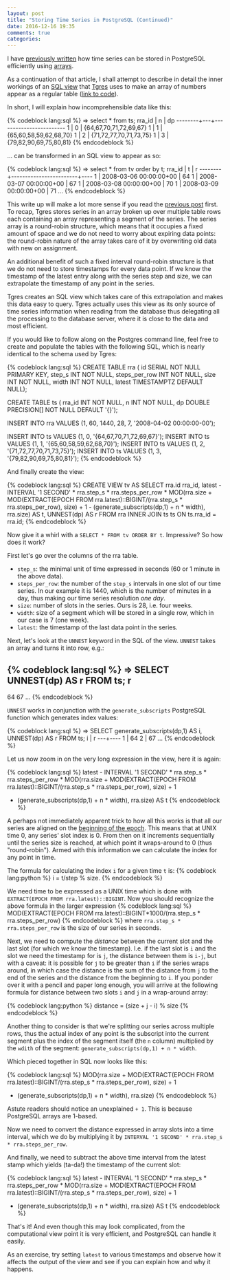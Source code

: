 ```yaml
---
layout: post
title: "Storing Time Series in PostgreSQL (Continued)"
date: 2016-12-16 19:35
comments: true
categories:
---
```


I have [previously written](/blog/2015/09/23/storing-time-series-in-postgresql-efficiently/) how
time series can be stored in PostgreSQL efficiently using [arrays](https://www.postgresql.org/docs/current/static/arrays.html).


As a continuation of that article, I shall attempt to describe in detail the inner workings of an
[SQL view](https://en.wikipedia.org/wiki/View_(SQL)) that [Tgres](https://github.com/tgres/tgres) uses to
make an array of numbers appear as a regular table
([link to code](https://github.com/tgres/tgres/blob/bc718e3999650b7aab934517179ea47632530d28/serde/postgres.go#L235-L242)).

In short, I will explain how incomprehensible data like this:

{% codeblock lang:sql %}
=> select * from ts;
 rra_id | n |           dp
--------+---+------------------------
      1 | 0 | {64,67,70,71,72,69,67}
      1 | 1 | {65,60,58,59,62,68,70}
      1 | 2 | {71,72,77,70,71,73,75}
      1 | 3 | {79,82,90,69,75,80,81}
{% endcodeblock %}

... can be transformed in an SQL view to appear as so:

{% codeblock lang:sql %}
=> select * from tv order by t;
 rra_id |           t            | r
--------+------------------------+----
      1 | 2008-03-06 00:00:00+00 | 64
      1 | 2008-03-07 00:00:00+00 | 67
      1 | 2008-03-08 00:00:00+00 | 70
      1 | 2008-03-09 00:00:00+00 | 71
...
{% endcodeblock %}

This write up will make a lot more sense if you read the
[previous post](/blog/2015/09/23/storing-time-series-in-postgresql-efficiently/) first.
To recap, Tgres stores series in an array broken up over multiple
table rows each containing an array representing a segment of the
series. The series array is a round-robin structure, which means
that it occupies a fixed amount of space and we do not need to worry
about expiring data points: the round-robin nature of the array
takes care of it by overwriting old data with new on assignment.

An additional benefit of such a fixed interval round-robin structure
is that we do not need to store timestamps for every data point. If we
know the timestamp of the latest entry along with the series step and size,
we can extrapolate the timestamp of any point in the series.

Tgres creates an SQL view which takes care of this extrapolation and
makes this data easy to query. Tgres actually uses this view as its
only source of time series information when reading from the database
thus delegating all the processing to the database server, where it is
close to the data and most efficient.

If you would like to follow along on the Postgres command line, feel
free to create and populate the tables with the following SQL, which
is nearly identical to the schema used by Tgres:

{% codeblock lang:sql %}
CREATE TABLE rra (
  id SERIAL NOT NULL PRIMARY KEY,
  step_s INT NOT NULL,
  steps_per_row INT NOT NULL,
  size INT NOT NULL,
  width INT NOT NULL,
  latest TIMESTAMPTZ DEFAULT NULL);

CREATE TABLE ts (
  rra_id INT NOT NULL,
  n INT NOT NULL,
  dp DOUBLE PRECISION[] NOT NULL DEFAULT '{}');

INSERT INTO rra VALUES (1, 60, 1440, 28, 7, '2008-04-02 00:00:00-00');

INSERT INTO ts VALUES (1, 0, '{64,67,70,71,72,69,67}');
INSERT INTO ts VALUES (1, 1, '{65,60,58,59,62,68,70}');
INSERT INTO ts VALUES (1, 2, '{71,72,77,70,71,73,75}');
INSERT INTO ts VALUES (1, 3, '{79,82,90,69,75,80,81}');
{% endcodeblock %}

And finally create the view:

{% codeblock lang:sql %}
CREATE VIEW tv AS
  SELECT rra.id rra_id,
         latest - INTERVAL '1 SECOND' * rra.step_s * rra.steps_per_row *
           MOD(rra.size + MOD(EXTRACT(EPOCH FROM rra.latest)::BIGINT/(rra.step_s * rra.steps_per_row), size) + 1
           - (generate_subscripts(dp,1) + n * width), rra.size) AS t,
         UNNEST(dp) AS r
    FROM rra
   INNER JOIN ts ts ON ts.rra_id = rra.id;
{% endcodeblock %}

Now give it a whirl with a `SELECT * FROM tv ORDER BY t`. Impressive? So how does it work?

First let's go over the columns of the rra table.

* `step_s`: the minimal unit of time expressed in seconds (60 or 1 minute in the above data).
* `steps_per_row`: the number of the `step_s` intervals in one slot of our time series.
   In our example it is 1440, which is the number of minutes in a day, thus making our time series
   resolution _one day_.
* `size`: number of slots in the series. Ours is 28, i.e. four weeks.
* `width`: size of a segment which will be stored in a single row, which in our case
   is 7 (one week).
* `latest`: the timestamp of the last data point in the series.

Next, let's look at the `UNNEST` keyword in the SQL of the view. `UNNEST` takes an array and turns it into row, e.g.:

{% codeblock lang:sql %}
=> SELECT UNNEST(dp) AS r FROM ts;
 r
----
 64
 67
...
{% endcodeblock %}

`UNNEST` works in conjunction with the `generate_subscripts`
PostgreSQL function which generates index values:

{% codeblock lang:sql %}
=> SELECT generate_subscripts(dp,1) AS i, UNNEST(dp) AS r FROM ts;
 i | r
---+----
 1 | 64
 2 | 67
...
{% endcodeblock %}

Let us now zoom in on the very long expression in the view, here it is again:

{% codeblock lang:sql %}
latest - INTERVAL '1 SECOND' * rra.step_s * rra.steps_per_row *
  MOD(rra.size + MOD(EXTRACT(EPOCH FROM rra.latest)::BIGINT/(rra.step_s * rra.steps_per_row), size) + 1
  - (generate_subscripts(dp,1) + n * width), rra.size) AS t
{% endcodeblock %}

A perhaps not immediately apparent trick to how all this works is that all
our series are aligned
on the [beginning of the epoch](https://en.wikipedia.org/wiki/Unix_time).
This means that at UNIX time 0, any series' slot index is 0. From then on it
increments sequentially until the series size is reached, at which point
it wraps-around to 0 (thus "round-robin"). Armed with this information we
can calculate the index for any point in time.

The formula for calculating the index `i` for a given time `t` is:
{% codeblock lang:python %}
i = t/step % size.
{% endcodeblock %}

We need time to be expressed as a UNIX time which is done
with `EXTRACT(EPOCH FROM rra.latest)::BIGINT`. Now you should recognize
the above formula in the larger
expression
{% codeblock lang:sql %}
MOD(EXTRACT(EPOCH FROM rra.latest)::BIGINT*1000/(rra.step_s * rra.steps_per_row)
{% endcodeblock %}
where `rra.step_s * rra.steps_per_row` is the size of our series in seconds.

Next, we need to compute the _distance_ between the current slot and the
last slot (for which we know the timestamp). I.e. if the last slot is `i` and the slot we need the
timestamp for is `j`, the distance between them is `i-j`, but with a
caveat: it is possible for `j` to be greater than `i` if the series
wraps around, in which case the distance is the sum of the distance from
`j` to the end of the series and the distance from the beginning to
`i`. If you ponder over it with a pencil and paper long enough, you
will arrive at the following formula for distance between two slots
`i` and `j` in a wrap-around array:

{% codeblock lang:python %}
distance = (size + j - i) % size
{% endcodeblock %}

Another thing to consider is that we're splitting our series across
multiple rows, thus the actual index of any point is the subscript
into the current segment plus the index of the segment itself (the `n`
column) multiplied by the `wdith` of the segment: `generate_subscripts(dp,1) + n * width`.

Which pieced together in SQL now looks like this:

{% codeblock lang:sql %}
MOD(rra.size + MOD(EXTRACT(EPOCH FROM rra.latest)::BIGINT/(rra.step_s * rra.steps_per_row), size) + 1
  - (generate_subscripts(dp,1) + n * width), rra.size)
{% endcodeblock %}

Astute readers should notice an unexplained `+ 1`. This is because
PostgreSQL arrays are 1-based.

Now we need to convert the distance expressed in array slots into
a time interval, which we do by multiplying it by
`INTERVAL '1 SECOND' * rra.step_s * rra.steps_per_row`.

And finally, we need to subtract the above time interval from the
latest stamp which yields (ta-da!) the timestamp of the current slot:

{% codeblock lang:sql %}
latest - INTERVAL '1 SECOND' * rra.step_s * rra.steps_per_row *
  MOD(rra.size + MOD(EXTRACT(EPOCH FROM rra.latest)::BIGINT/(rra.step_s * rra.steps_per_row), size) + 1
  - (generate_subscripts(dp,1) + n * width), rra.size) AS t
{% endcodeblock %}

That's it! And even though this may look complicated, from the
computational view point it is very efficient, and PostgreSQL can
handle it easily.

As an exercise, try setting `latest` to various timestamps and observe
how it affects the output of the view and see if you can explain how
and why it happens.
